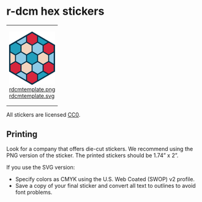 
# r-dcm hex stickers

<table>

<tr>

<td>

<img alt="Logo for rdcmtemplate" src="thumbs/rdcmtemplate.png" width="120" height="139"><br /><a href="png-hires/rdcmtemplate.png">rdcmtemplate.png</a><br /><a href="svg/rdcmtemplate.svg">rdcmtemplate.svg</a>
</td>

</tr>

</table>

All stickers are licensed [CC0](LICENSE.md).

## Printing

Look for a company that offers die-cut stickers. We recommend using the
PNG version of the sticker. The printed stickers should be 1.74” x 2”.

If you use the SVG version:

- Specify colors as CMYK using the U.S. Web Coated (SWOP) v2 profile.
- Save a copy of your final sticker and convert all text to outlines to
  avoid font problems.
